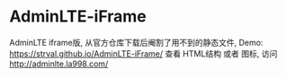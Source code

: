 # AdminLTE-iFrame
AdminLTE iframe版, 从官方仓库下载后阉割了用不到的静态文件, Demo: https://strval.github.io/AdminLTE-iFrame/
查看 HTML结构 或者 图标, 访问 http://adminlte.la998.com/

